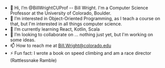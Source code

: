 - 👋 Hi, I’m @BillWrightCUProf -- Bill Wright. I'm a Computer Science Professor at the University of Colorado, Boulder.
- 👀 I’m interested in Object-Oriented Programming, as I teach a course on that, but I'm interested in all things computer science.
- 🌱 I’m currently learning React, Kotlin, Scala
- 💞️ I’m looking to collaborate on ... nothing just yet, but I'm working on some ideas.
- 📫 How to reach me at Bill.Wright@colorado.edu
- ⚡ Fun fact: I wrote a book on speed climbing and am a race director (Rattlessnake Ramble)

<!---
BillWrightCUProf/BillWrightCUProf is a ✨ special ✨ repository because its `README.md` (this file) appears on your GitHub profile.
You can click the Preview link to take a look at your changes.
--->

